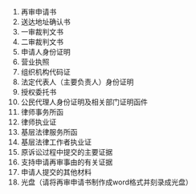 1. 再审申请书
2. 送达地址确认书
3. 一审裁判文书
4. 二审裁判文书
5. 申请人身份证明
6. 营业执照
7. 组织机构代码证
8. 法定代表人（主要负责人）身份证明
9. 授权委托书
10. 公民代理人身份证明及相关部门证明函件
11. 律师事务所函
12. 律师执业证
13. 基层法律服务所函
14. 基层法律工作者执业证
15. 原诉讼过程中提交的主要证据
16. 支持申请再审事由的有关证据
17. 申请人提交的其他材料
18. 光盘（请将再审申请书制作成word格式并刻录成光盘）